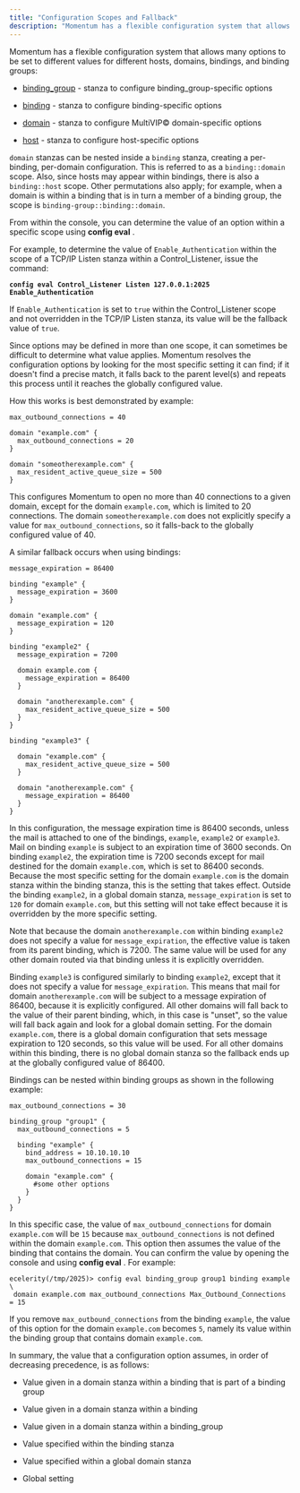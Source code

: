 ```yaml
---
title: "Configuration Scopes and Fallback"
description: "Momentum has a flexible configuration system that allows many options to be set to different values for different hosts domains bindings and binding groups binding group stanza to configure binding group specific options binding stanza to configure binding specific options domain stanza to configure Multi VIP domain specific options host..."
---
```


Momentum has a flexible configuration system that allows many options to be set to different values for different hosts, domains, bindings, and binding groups:

*   [binding_group](/momentum/4/config/ref-binding-group) - stanza to configure binding_group-specific options

*   [binding](/momentum/4/config/ref-binding) - stanza to configure binding-specific options

*   [domain](/momentum/4/config/ref-domain) - stanza to configure MultiVIP© domain-specific options

*   [host](/momentum/4/config/ref-host) - stanza to configure host-specific options

`domain` stanzas can be nested inside a `binding` stanza, creating a per-binding, per-domain configuration. This is referred to as a `binding::domain` scope. Also, since hosts may appear within bindings, there is also a `binding::host` scope. Other permutations also apply; for example, when a domain is within a binding that is in turn a member of a binding group, the scope is `binding-group::binding::domain`.

From within the console, you can determine the value of an option within a specific scope using **config eval** .

For example, to determine the value of `Enable_Authentication` within the scope of a TCP/IP Listen stanza within a Control_Listener, issue the command:

**`config eval Control_Listener Listen 127.0.0.1:2025 Enable_Authentication`**                                                                   

If `Enable_Authentication` is set to `true` within the Control_Listener scope and not overridden in the TCP/IP Listen stanza, its value will be the fallback value of `true`.

Since options may be defined in more than one scope, it can sometimes be difficult to determine what value applies. Momentum resolves the configuration options by looking for the most specific setting it can find; if it doesn't find a precise match, it falls back to the parent level(s) and repeats this process until it reaches the globally configured value.

How this works is best demonstrated by example:

<a name="domain-scope-fallback"></a> 


```
max_outbound_connections = 40

domain "example.com" {
  max_outbound_connections = 20
}

domain "someotherexample.com" {
  max_resident_active_queue_size = 500
}
```

This configures Momentum to open no more than 40 connections to a given domain, except for the domain `example.com`, which is limited to 20 connections. The domain `someotherexample.com` does not explicitly specify a value for `max_outbound_connections`, so it falls-back to the globally configured value of 40.

A similar fallback occurs when using bindings:

<a name="binding-scope-fallback"></a> 


```
message_expiration = 86400

binding "example" {
  message_expiration = 3600
}

domain "example.com" {
  message_expiration = 120
}

binding "example2" {
  message_expiration = 7200

  domain example.com {
    message_expiration = 86400
  }

  domain "anotherexample.com" {
    max_resident_active_queue_size = 500
  }
}

binding "example3" {

  domain "example.com" {
    max_resident_active_queue_size = 500
  }

  domain "anotherexample.com" {
    message_expiration = 86400
  }
}
```

In this configuration, the message expiration time is 86400 seconds, unless the mail is attached to one of the bindings, `example`, `example2` or `example3`. Mail on binding `example` is subject to an expiration time of 3600 seconds. On binding `example2`, the expiration time is 7200 seconds except for mail destined for the domain `example.com`, which is set to 86400 seconds. Because the most specific setting for the domain `example.com` is the domain stanza within the binding stanza, this is the setting that takes effect. Outside the binding `example2`, in a global domain stanza, `message_expiration` is set to `120` for domain `example.com`, but this setting will not take effect because it is overridden by the more specific setting.

Note that because the domain `anotherexample.com` within binding `example2` does not specify a value for `message_expiration`, the effective value is taken from its parent binding, which is 7200\. The same value will be used for any other domain routed via that binding unless it is explicitly overridden.

Binding `example3` is configured similarly to binding `example2`, except that it does not specify a value for `message_expiration`. This means that mail for domain `anotherexample.com` will be subject to a message expiration of 86400, because it is explicitly configured. All other domains will fall back to the value of their parent binding, which, in this case is "unset", so the value will fall back again and look for a global domain setting. For the domain `example.com`, there is a global domain configuration that sets message expiration to 120 seconds, so this value will be used. For all other domains within this binding, there is no global domain stanza so the fallback ends up at the globally configured value of 86400.

Bindings can be nested within binding groups as shown in the following example:

<a name="binding-group-fallback"></a> 


```
max_outbound_connections = 30

binding_group "group1" {
  max_outbound_connections = 5

  binding "example" {
    bind_address = 10.10.10.10
    max_outbound_connections = 15

    domain "example.com" {
      #some other options
    }
  }
}
```

In this specific case, the value of `max_outbound_connections` for domain `example.com` will be `15` because `max_outbound_connections` is not defined within the domain `example.com`. This option then assumes the value of the binding that contains the domain. You can confirm the value by opening the console and using **config eval** . For example:

```
ecelerity(/tmp/2025)> config eval binding_group group1 binding example \
 domain example.com max_outbound_connections Max_Outbound_Connections = 15
```

If you remove `max_outbound_connections` from the binding `example`, the value of this option for the domain `example.com` becomes `5`, namely its value within the binding group that contains domain `example.com`.

In summary, the value that a configuration option assumes, in order of decreasing precedence, is as follows:

*   Value given in a domain stanza within a binding that is part of a binding group

*   Value given in a domain stanza within a binding

*   Value given in a domain stanza within a binding_group

*   Value specified within the binding stanza

*   Value specified within a global domain stanza

*   Global setting